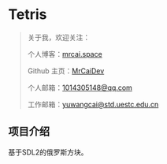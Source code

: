 # Tetris

> 关于我，欢迎关注：
>
> 个人博客：[mrcai.space](https://mrcai.space)
> 
> Github 主页：[MrCaiDev](https://github.com/MrCaiDev)
>
> 个人邮箱：1014305148@qq.com
>
> 工作邮箱：yuwangcai@std.uestc.edu.cn

## 项目介绍

基于SDL2的俄罗斯方块。
